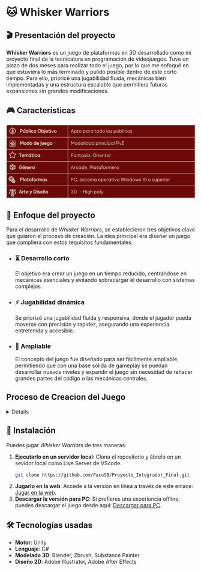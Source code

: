 # 🐱 Whisker Warriors

## 🎬 Presentación del proyecto

**Whisker Warriors** es un juego de plataformas en 3D desarrollado como mi proyecto final de la tecnicatura en programación de videojuegos. Tuve un plazo de dos meses para realizar todo el juego, por lo que me enfoqué en que estuviera lo más terminado y pulido posible dentro de este corto tiempo. Para ello, prioricé una jugabilidad fluida, mecánicas bien implementadas y una estructura escalable que permitiera futuras expansiones sin grandes modificaciones.


## 🎮 Características

<img src="img/Caracteristicas.png">

## 🎯 Enfoque del proyecto

Para el desarrollo de *Whisker Warriors*, se establecieron tres objetivos clave que guiaron el proceso de creación. La idea principal era diseñar un juego que cumpliera con estos requisitos fundamentales:

- ### ⏳ Desarrollo corto
    El objetivo era crear un juego en un tiempo reducido, centrándose en mecánicas esenciales y evitando sobrecargar el desarrollo con sistemas complejos.

- ### ⚡ Jugabilidad dinámica
    Se priorizó una jugabilidad fluida y responsiva, donde el jugador pueda moverse con precisión y rapidez, asegurando una experiencia entretenida y accesible.

- ### 🔄 Ampliable
    El concepto del juego fue diseñado para ser fácilmente ampliable, permitiendo que con una base sólida de gameplay se puedan desarrollar nuevos niveles y expandir el juego sin necesidad de rehacer grandes partes del código o las mecánicas centrales.

## Proceso de Creacion del Juego

<details>

## 🎨 Creación del personaje

El protagonista es un gato ninja ágil. Su diseño se basó en referencias de la cultura oriental y felina, buscando transmitir flexibilidad y destreza en su movilidad. Se realizaron varios prototipos iniciales para definir su aspecto y animaciones.

### 📷 Bocetos y prototipos iniciales

![Prototipo del personaje](img/Prototipo%20(1).png)  ![Prototipo del personaje](img/Prototipo%20(2).png) ![Prototipo del personaje](img/Prototipo%20(3).png)

## 🏗️ Proceso de creación del proyecto

El desarrollo del juego se realizó en varias capas para estructurar mejor cada componente:

### ⚙️ Mecánicas base
- Movimiento del personaje: desplazamiento, salto y precisión en plataformas.
- Interacción con elementos del entorno.

<img src="img/Avanzar.gif" width="400" height="225">
<img src="img/Salto.gif" width="400" height="225">
<img src="img/Agarre.gif" width="400" height="225">
<img src="img/Salto-y-Cambio-de-direccion.gif" width="400" height="225">



### 🏰 Niveles
- Diseño modular de escenarios.
- Implementación de obstáculos y metas.

<img src="img/Prototipo-Nivel.gif">

### 📜 Menús y UI
- Creación de menús de inicio, pausa y opciones.
- Diseño de HUD minimalista para la experiencia del jugador.

Menu Principal

<img src="img/Menu.gif">

Selector de niveles

<img src="img/Menu-Niveles.gif">

### 💾 Sistema de guardado
Para el sistema de guardado, inicialmente se consideró utilizar una pequeña base de datos en SQLite, pero fue descartada rápidamente porque no se necesitaba almacenar una gran cantidad de datos. Luego, se evaluó el uso de un archivo en formato CSV, pero también se descartó debido a su baja legibilidad. Finalmente, para facilitar las pruebas, se optó por un archivo en formato XML.

El archivo XML sigue esta estructura:

<img src="img/XML.png">

### 🎨 Arte y diseño
- Creación de modelos 3D en Blender y Zbrush.
- Creacion de arte 2D en Adobe Illustrator.
- Texturización y sombreado acorde a la ambientación.

### 🐾 Integración del personaje
- Implementación de animaciones y físicas.
- Adaptación del personaje a las mecánicas del entorno.

<img src="img/Personaje.gif">

</details>

## 🚀 Instalación

Puedes jugar *Whisker Warriors* de tres maneras:

1. **Ejecutarlo en un servidor local**: Clona el repositorio y ábrelo en un sevidor local como Live Server de VScode.
   ```bash
   git clone https://github.com/FacuSB/Proyecto_Integrador_Final.git
   ```
2. **Jugarlo en la web**: Accede a la versión en línea a través de este enlace: [Jugar en la web](Aca_link_del_Juego).
3. **Descargar la versión para PC**: Si prefieres una experiencia offline, puedes descargar el juego desde aquí: [Descargar para PC](Aca_Link_de_Descarga).

## 🛠️ Tecnologías usadas

- **Motor**: Unity  
- **Lenguaje**: C#  
- **Modelado 3D**: Blender, Zbrush, Substance Painter  
- **Diseño 2D**: Adobe Illustrator, Adobe After Effects

